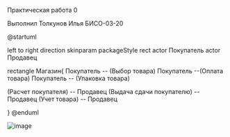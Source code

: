 Практическая работа 0

Выполнил Толкунов Илья БИСО-03-20

@startuml

left to right direction 
skinparam packageStyle rect
actor Покупатель
actor Продавец

rectangle Магазин{
Покупатель -- (Выбор товара)
Покупатель --(Оплата товара)
Покупатель -- (Упаковка товара)

(Расчет покупателя) -- Продавец
(Выдача сдачи покупателю) -- Продавец
(Учет товара) -- Продавец

}
@enduml



![image](https://user-images.githubusercontent.com/87472380/235157625-382fa822-0104-4b2e-b6b2-82a621f2ec99.png)
